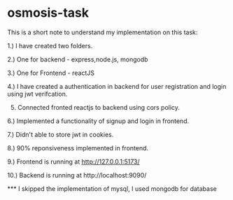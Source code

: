 # osmosis-task


This is a short note to understand my implementation on this task:

1.)  I have created two folders.

2.)  One for backend -  express,node.js, mongodb

3.)  One for Frontend - reactJS

4.)  I have created a authentication in backend for user registration and login using jwt verifcation.

5.   Connected fronted reactjs to backend  using cors policy.
   
6.)   Implemented a functionality of signup and login in frontend.
     
7.)   Didn't able to store jwt in cookies.
     
8.)   90% reponsiveness implemented in frontend.

9.)   Frontend is running at http://127.0.0.1:5173/

10.)  Backend is running at  http://localhost:9090/ 


*** I skipped the implementation of mysql, I used mongodb for database
